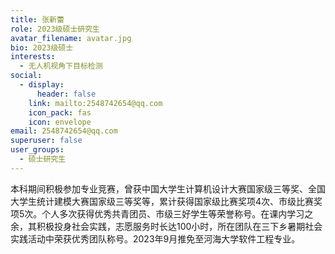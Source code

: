 ```yaml
---
title: 张新蕾
role: 2023级硕士研究生
avatar_filename: avatar.jpg
bio: 2023级硕士
interests:
  - 无人机视角下目标检测
social:
  - display:
      header: false
    link: mailto:2548742654@qq.com
    icon_pack: fas
    icon: envelope
email: 2548742654@qq.com
superuser: false
user_groups:
  - 硕士研究生
---
```

本科期间积极参加专业竞赛，曾获中国大学生计算机设计大赛国家级三等奖、全国大学生统计建模大赛国家级三等奖等，累计获得国家级比赛奖项4次、市级比赛奖项5次。个人多次获得优秀共青团员、市级三好学生等荣誉称号。在课内学习之余，其积极投身社会实践，志愿服务时长达100小时，所在团队在三下乡暑期社会实践活动中荣获优秀团队称号。2023年9月推免至河海大学软件工程专业。
